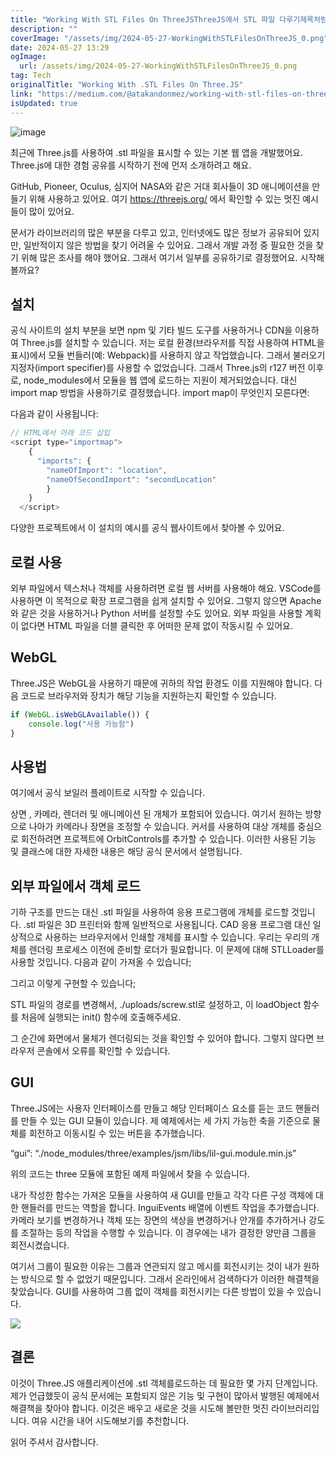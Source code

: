 ```yaml
---
title: "Working With STL Files On ThreeJSThreeJS에서 STL 파일 다루기제목처럼 ThreeJS에서 STL 파일 작업하기"
description: ""
coverImage: "/assets/img/2024-05-27-WorkingWithSTLFilesOnThreeJS_0.png"
date: 2024-05-27 13:29
ogImage: 
  url: /assets/img/2024-05-27-WorkingWithSTLFilesOnThreeJS_0.png
tag: Tech
originalTitle: "Working With .STL Files On Three.JS"
link: "https://medium.com/@atakandonmez/working-with-stl-files-on-three-js-faf94988493b"
isUpdated: true
---
```






![image](/assets/img/2024-05-27-WorkingWithSTLFilesOnThreeJS_0.png)

최근에 Three.js를 사용하여 .stl 파일을 표시할 수 있는 기본 웹 앱을 개발했어요. Three.js에 대한 경험 공유를 시작하기 전에 먼저 소개하려고 해요.

GitHub, Pioneer, Oculus, 심지어 NASA와 같은 거대 회사들이 3D 애니메이션을 만들기 위해 사용하고 있어요. 여기 https://threejs.org/ 에서 확인할 수 있는 멋진 예시들이 많이 있어요.

문서가 라이브러리의 많은 부분을 다루고 있고, 인터넷에도 많은 정보가 공유되어 있지만, 일반적이지 않은 방법을 찾기 어려울 수 있어요. 그래서 개발 과정 중 필요한 것을 찾기 위해 많은 조사를 해야 했어요. 그래서 여기서 일부를 공유하기로 결정했어요. 시작해볼까요?

<div class="content-ad"></div>

## 설치

공식 사이트의 설치 부분을 보면 npm 및 기타 빌드 도구를 사용하거나 CDN을 이용하여 Three.js를 설치할 수 있습니다. 저는 로컬 환경(브라우저를 직접 사용하여 HTML을 표시)에서 모듈 번들러(예: Webpack)를 사용하지 않고 작업했습니다. 그래서 불러오기 지정자(import specifier)를 사용할 수 없었습니다. 그래서 Three.js의 r127 버전 이후로, node_modules에서 모듈을 웹 앱에 로드하는 지원이 제거되었습니다. 대신 import map 방법을 사용하기로 결정했습니다. import map이 무엇인지 모른다면:

다음과 같이 사용됩니다:

```js
// HTML에서 아래 코드 삽입
<script type="importmap">
    {
      "imports": {
        "nameOfImport": "location",
        "nameOfSecondImport": "secondLocation"
        }      
    }
  </script>
```

<div class="content-ad"></div>


다양한 프로젝트에서 이 설치의 예시를 공식 웹사이트에서 찾아볼 수 있어요.

## 로컬 사용

외부 파일에서 텍스처나 객체를 사용하려면 로컬 웹 서버를 사용해야 해요. VSCode를 사용하면 이 목적으로 확장 프로그램을 쉽게 설치할 수 있어요. 그렇지 않으면 Apache와 같은 것을 사용하거나 Python 서버를 설정할 수도 있어요. 외부 파일을 사용할 계획이 없다면 HTML 파일을 더블 클릭한 후 어떠한 문제 없이 작동시킬 수 있어요.

## WebGL

<div class="content-ad"></div>

Three.JS은 WebGL을 사용하기 때문에 귀하의 작업 환경도 이를 지원해야 합니다. 다음 코드로 브라우저와 장치가 해당 기능을 지원하는지 확인할 수 있습니다.

```js
if (WebGL.isWebGLAvailable()) {
    console.log("사용 가능함")
}
```

## 사용법

여기에서 공식 보일러 플레이트로 시작할 수 있습니다.

<div class="content-ad"></div>

상면 , 카메라, 렌더러 및 애니메이션 된 개체가 포함되어 있습니다. 여기서 원하는 방향으로 나아가 카메라나 장면을 조정할 수 있습니다. 커서를 사용하여 대상 개체를 중심으로 회전하려면 프로젝트에 OrbitControls를 추가할 수 있습니다. 이러한 사용된 기능 및 클래스에 대한 자세한 내용은 해당 공식 문서에서 설명됩니다.

## 외부 파일에서 객체 로드

기하 구조를 만드는 대신 .stl 파일을 사용하여 응용 프로그램에 개체를 로드할 것입니다. .stl 파일은 3D 프린터와 함께 일반적으로 사용됩니다. CAD 응용 프로그램 대신 일상적으로 사용하는 브라우저에서 인쇄할 개체를 표시할 수 있습니다. 우리는 우리의 개체를 렌더링 프로세스 이전에 준비할 로더가 필요합니다. 이 문제에 대해 STLLoader를 사용할 것입니다. 다음과 같이 가져올 수 있습니다;

그리고 이렇게 구현할 수 있습니다;

<div class="content-ad"></div>

STL 파일의 경로를 변경해서, ./uploads/screw.stl로 설정하고, 이 loadObject 함수를 처음에 실행되는 init() 함수에 호출해주세요.

그 순간에 화면에서 물체가 렌더링되는 것을 확인할 수 있어야 합니다. 그렇지 않다면 브라우저 콘솔에서 오류를 확인할 수 있습니다.

## GUI

Three.JS에는 사용자 인터페이스를 만들고 해당 인터페이스 요소를 듣는 코드 핸들러를 만들 수 있는 GUI 모듈이 있습니다. 제 예제에서는 세 가지 가능한 축을 기준으로 물체를 회전하고 이동시킬 수 있는 버튼을 추가했습니다.

<div class="content-ad"></div>

“gui”: “./node_modules/three/examples/jsm/libs/lil-gui.module.min.js”

위의 코드는 three 모듈에 포함된 예제 파일에서 찾을 수 있습니다.

내가 작성한 함수는 가져온 모듈을 사용하여 새 GUI를 만들고 각각 다른 구성 객체에 대한 핸들러를 만드는 역할을 합니다. InguiEvents 배열에 이벤트 작업을 추가했습니다. 카메라 보기를 변경하거나 객체 또는 장면의 색상을 변경하거나 안개를 추가하거나 강도를 조절하는 등의 작업을 수행할 수 있습니다. 이 경우에는 내가 결정한 양만큼 그룹을 회전시켰습니다.

여기서 그룹이 필요한 이유는 그룹과 연관되지 않고 메시를 회전시키는 것이 내가 원하는 방식으로 할 수 없었기 때문입니다. 그래서 온라인에서 검색하다가 이러한 해결책을 찾았습니다. GUI를 사용하여 그룹 없이 객체를 회전시키는 다른 방법이 있을 수 있습니다.

<div class="content-ad"></div>

<img src="https://miro.medium.com/v2/resize:fit:1400/1*QT2uHwTmjn9Pb760V3NZlQ.gif" />

## 결론

이것이 Three.JS 애플리케이션에 .stl 객체를로드하는 데 필요한 몇 가지 단계입니다. 제가 언급했듯이 공식 문서에는 포함되지 않은 기능 및 구현이 많아서 발행된 예제에서 해결책을 찾아야 합니다. 이것은 배우고 새로운 것을 시도해 볼만한 멋진 라이브러리입니다. 여유 시간을 내어 시도해보기를 추천합니다.

읽어 주셔서 감사합니다.